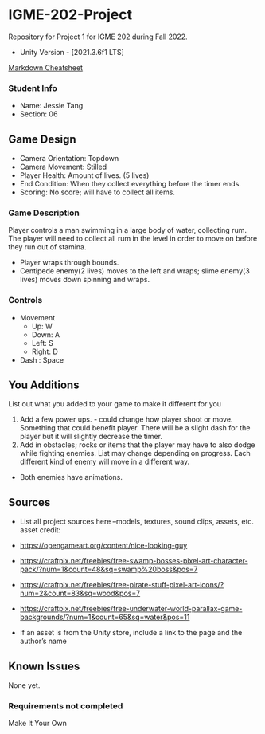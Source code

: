 # IGME-202-Project
Repository for Project 1 for IGME 202 during Fall 2022.
- Unity Version - [2021.3.6f1 LTS]

[Markdown Cheatsheet](https://github.com/adam-p/markdown-here/wiki/Markdown-Here-Cheatsheet)

### Student Info

-   Name: Jessie Tang
-   Section: 06

## Game Design

-   Camera Orientation: Topdown
-   Camera Movement: Stilled
-   Player Health: Amount of lives. (5 lives)
-   End Condition: When they collect everything before the timer ends.
-   Scoring: No score; will have to collect all items. 

### Game Description

Player controls a man swimming in a large body of water, collecting rum. The player will need to collect all rum in the level in order to move on before they run out of stamina.
-   Player wraps through bounds.
-   Centipede enemy(2 lives) moves to the left and wraps; slime enemy(3 lives) moves down spinning and wraps.

### Controls

-   Movement
    -   Up: W
    -   Down: A
    -   Left: S
    -   Right: D
-   Dash : Space

## You Additions

List out what you added to your game to make it different for you
1. Add a few power ups. - could change how player shoot or move. Something that could benefit player.
  There will be a slight dash for the player but it will slightly decrease the timer.
3. Add in obstacles; rocks or items that the player may have to also dodge while fighting enemies.
List may change depending on progress.
  Each different kind of enemy will move in a different way.
-   Both enemies have animations.

## Sources

-   List all project sources here –models, textures, sound clips, assets, etc.
asset credit: 
- https://opengameart.org/content/nice-looking-guy
- https://craftpix.net/freebies/free-swamp-bosses-pixel-art-character-pack/?num=1&count=48&sq=swamp%20boss&pos=7
- https://craftpix.net/freebies/free-pirate-stuff-pixel-art-icons/?num=2&count=83&sq=wood&pos=7
- https://craftpix.net/freebies/free-underwater-world-parallax-game-backgrounds/?num=1&count=65&sq=water&pos=11

-   If an asset is from the Unity store, include a link to the page and the author’s name

## Known Issues
None yet.

### Requirements not completed
Make It Your Own
